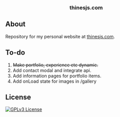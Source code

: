 <h3 align="center">thinesjs.com</h3>

## About

Repository for my personal website at <a href="https:/thinesjs.com" target="_blank">thinesjs.com</a>.

## To-do

1. ~~Make portfolio, experience etc dynamic.~~
2. Add contact modal and integrate api.
3. Add information pages for portfolio items.
4. Add onLoad state for images in /gallery

## License

[![GPLv3 License](https://img.shields.io/badge/License-GPL%20v3-yellow.svg)](https://opensource.org/licenses/)
